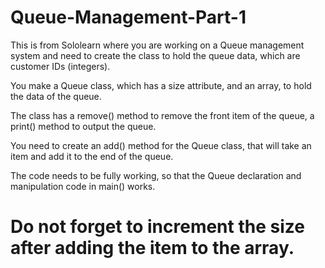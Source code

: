 # Queue-Management-Part-1

This is from Sololearn where you are working on a Queue management system and need to create the class to hold the queue data, which are customer IDs (integers).

You make a Queue class, which has a size attribute, and an array, to hold the data of the queue.

The class has a remove() method to remove the front item of the queue, a print() method to output the queue.

You need to create an add() method for the Queue class, that will take an item and add it to the end of the queue.

The code needs to be fully working, so that the Queue declaration and manipulation code in main() works.


# Do not forget to increment the size after adding the item to the array.

